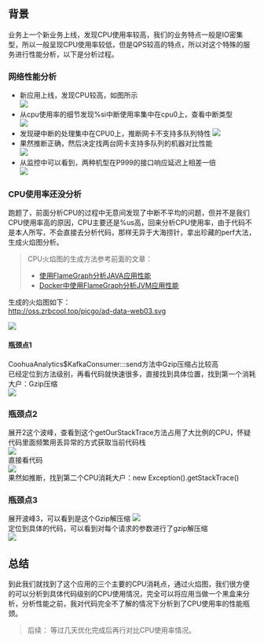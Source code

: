 ## 背景
业务上一个新业务上线，发现CPU使用率较高，我们的业务特点一般是IO密集型，所以一般呈现CPU使用率较低，但是QPS较高的特点，所以对这个特殊的服务进行性能分析，以下是分析过程。

### 网络性能分析
- 新应用上线，发现CPU较高，如图所示  
![](http://oss.zrbcool.top/picgo/20190724173803.png-gh)  
- 从cpu使用率的细节发现%si中断使用率集中在cpu0上，查看中断类型  
![](http://oss.zrbcool.top/picgo/20190724173930.png-gh)  
- 发现硬中断的处理集中在CPU0上，推断网卡不支持多队列特性
![](http://oss.zrbcool.top/picgo/20190724174540.png-gh)  
- 果然推断正确，然后决定找两台网卡支持多队列的机器对比性能  
![](http://oss.zrbcool.top/picgo/20190724174704.png-gh)  
- 从监控中可以看到，两种机型在P999的接口响应延迟上相差一倍  
![](http://oss.zrbcool.top/picgo/20190724174837.png-gh)  

### CPU使用率还没分析
跑题了，前面分析CPU的过程中无意间发现了中断不平均的问题，但并不是我们CPU使用率高的原因，CPU主要还是%us高，回来分析CPU使用率，由于代码不是本人所写，不会直接去分析代码，那样无异于大海捞针，拿出珍藏的perf大法，生成火焰图分析。

> CPU火焰图的生成方法参考前面的文章：  
> - [使用FlameGraph分析JAVA应用性能](https://juejin.im/post/5d207690e51d45775746b9a4)
> - [Docker中使用FlameGraph分析JVM应用性能](https://juejin.im/post/5d3300cf51882539af1922be)  

生成的火焰图如下：  
http://oss.zrbcool.top/picgo/ad-data-web03.svg  

![](http://oss.zrbcool.top/picgo/20190724175511.png-gh)
#### 瓶颈点1
CoohuaAnalytics$KafkaConsumer:::send方法中Gzip压缩占比较高  
已经定位到方法级别，再看代码就快速很多，直接找到具体位置，找到第一个消耗大户：Gzip压缩    
![](http://oss.zrbcool.top/picgo/20190724175733.png-gh)  

### 瓶颈点2 
展开2这个波峰，查看到这个getOurStackTrace方法占用了大比例的CPU，怀疑代码里面频繁用丢异常的方式获取当前代码栈  
![](http://oss.zrbcool.top/picgo/20190724175853.png-gh)  
直接看代码  
![](http://oss.zrbcool.top/picgo/20190724180045.png-gh)  
果然如推断，找到第二个CPU消耗大户：new Exception().getStackTrace()

### 瓶颈点3
展开波峰3，可以看到是这个Gzip解压缩
![](http://oss.zrbcool.top/picgo/20190724180157.png-gh)  
定位到具体的代码，可以看到对每个请求的参数进行了gzip解压缩  
![](http://oss.zrbcool.top/picgo/20190724180341.png-gh)  

## 总结
到此我们就找到了这个应用的三个主要的CPU消耗点，通过火焰图，我们很方便的可以分析到具体代码级别的CPU使用情况，完全可以将应用当做一个黑盒来分析，分析性能之前，我对代码完全不了解的情况下分析到了CPU使用率的性能瓶颈。  
> 后续： 等过几天优化完成后再行对比CPU使用率情况。